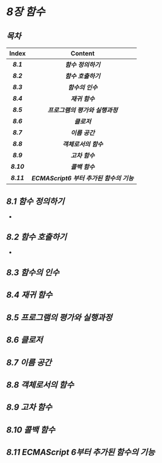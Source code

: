 # _8장 함수_

## _목차_

|   Index    |                  Content                  |
| :--------: | :---------------------------------------: |
| ***8.1***  |            ***함수 정의하기***            |
| ***8.2***  |            ***함수 호출하기***            |
| ***8.3***  |             ***함수의 인수***             |
| ***8.4***  |              ***재귀 함수***              |
| ***8.5***  |     ***프로그램의 평가와 실행과정***      |
| ***8.6***  |               ***클로저***                |
| ***8.7***  |              ***이름 공간***              |
| ***8.8***  |           ***객체로서의 함수***           |
| ***8.9***  |              ***고차 함수***              |
| ***8.10*** |              ***콜백 함수***              |
| ***8.11*** | ***ECMAScript6 부터 추가된 함수의 기능*** |

## _8.1 함수 정의하기_

- 



## _8.2 함수 호출하기_

- 



## _8.3 함수의 인수_





## _8.4 재귀 함수_





## _8.5 프로그램의 평가와 실행과정_





## _8.6 클로저_





## _8.7 이름 공간_





## _8.8 객체로서의 함수_





## _8.9 고차 함수_



## _8.10 콜백 함수_



## _8.11 ECMAScript 6부터 추가된 함수의 기능_

